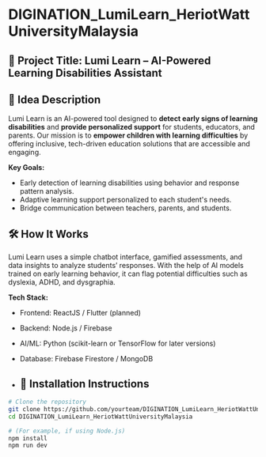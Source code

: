 # DIGINATION_LumiLearn_HeriotWattUniversityMalaysia

## 🌟 Project Title: Lumi Learn – AI-Powered Learning Disabilities Assistant

## 📌 Idea Description
Lumi Learn is an AI-powered tool designed to **detect early signs of learning disabilities** and **provide personalized support** for students, educators, and parents. Our mission is to **empower children with learning difficulties** by offering inclusive, tech-driven education solutions that are accessible and engaging.

**Key Goals:**
- Early detection of learning disabilities using behavior and response pattern analysis.
- Adaptive learning support personalized to each student's needs.
- Bridge communication between teachers, parents, and students.

## 🛠️ How It Works
Lumi Learn uses a simple chatbot interface, gamified assessments, and data insights to analyze students’ responses. With the help of AI models trained on early learning behavior, it can flag potential difficulties such as dyslexia, ADHD, and dysgraphia.

**Tech Stack:**
- Frontend: ReactJS / Flutter (planned)
- Backend: Node.js / Firebase
- AI/ML: Python (scikit-learn or TensorFlow for later versions)
- Database: Firebase Firestore / MongoDB

- ## 🚀 Installation Instructions

```bash
# Clone the repository
git clone https://github.com/yourteam/DIGINATION_LumiLearn_HeriotWattUniversityMalaysia.git
cd DIGINATION_LumiLearn_HeriotWattUniversityMalaysia

# (For example, if using Node.js)
npm install
npm run dev

